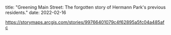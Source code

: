 title: "Greening Main Street: The forgotten story of Hermann Park's previous residents." date: 2022-02-16

https://storymaps.arcgis.com/stories/99766401079c4f62895a5fc04a485afc 
